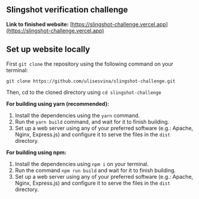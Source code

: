 ## Slingshot verification challenge

**Link to finished website:** [https://slingshot-challenge.vercel.app](https://slingshot-challenge.vercel.app)

## Set up website locally

First `git clone` the repository using the following command on your terminal:

`git clone https://github.com/ulisesvina/slingshot-challenge.git`

Then, cd to the cloned directory using `cd slingshot-challenge`

**For building using yarn (recommended):**

1. Install the dependencies using the `yarn` command.
2. Run the `yarn build` command, and wait for it to finish building.
3. Set up a web server using any of your preferred software (e.g.: Apache, Nginx, Express.js) and configure it to serve the files in the `dist` directory.

**For building using npm:**

1. Install the dependencies using `npm i` on your terminal.
2. Run the command `npm run build` and wait for it to finish building.
3. Set up a web server using any of your preferred software (e.g.: Apache, Nginx, Express.js) and configure it to serve the files in the `dist` directory.